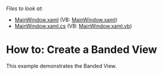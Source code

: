 <!-- default file list -->
*Files to look at*:

* [MainWindow.xaml](./CS/GridBandedView.Tutorial/MainWindow.xaml) (VB: [MainWindow.xaml](./VB/GridBandedView.Tutorial/MainWindow.xaml))
* [MainWindow.xaml.cs](./CS/GridBandedView.Tutorial/MainWindow.xaml.cs) (VB: [MainWindow.xaml.vb](./VB/GridBandedView.Tutorial/MainWindow.xaml.vb))
<!-- default file list end -->
# How to: Create a Banded View


<p>This example demonstrates the Banded View.</p>

<br/>


